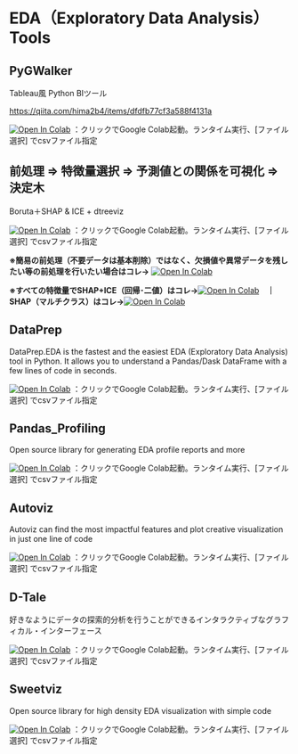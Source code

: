 # EDA（Exploratory Data Analysis） Tools
## PyGWalker
Tableau風 Python BIツール

https://qiita.com/hima2b4/items/dfdfb77cf3a588f4131a

[![Open In Colab](https://colab.research.google.com/assets/colab-badge.svg)](https://colab.research.google.com/github/hima2b4/EDA_tools/blob/master/Pythonで視覚化[PyGWalker編].ipnyb)
：クリックでGoogle Colab起動。ランタイム実行、[ファイル選択] でcsvファイル指定

## 前処理 ⇒ 特徴量選択 ⇒ 予測値との関係を可視化 ⇒ 決定木
Boruta＋SHAP & ICE + dtreeviz

[![Open In Colab](https://colab.research.google.com/assets/colab-badge.svg)](https://colab.research.google.com/github/hima2b4/Auto_Profiling/blob/master/Bruta%2BSHAP%2Bdtreeviz.ipynb)
：クリックでGoogle Colab起動。ランタイム実行、[ファイル選択] でcsvファイル指定

**※簡易の前処理（不要データは基本削除）ではなく、欠損値や異常データを残したい等の前処理を行いたい場合はコレ→** [![Open In Colab](https://colab.research.google.com/assets/colab-badge.svg)](https://colab.research.google.com/github/hima2b4/Auto_Profiling/blob/master/Data_Preprosessing.ipynb)

**※すべての特徴量でSHAP+ICE（回帰･二値）はコレ→**[![Open In Colab](https://colab.research.google.com/assets/colab-badge.svg)](https://colab.research.google.com/github/hima2b4/Auto_Profiling/blob/master/SHAP%2Bdtreeviz.ipynb)　**｜SHAP（マルチクラス）はコレ→**[![Open In Colab](https://colab.research.google.com/assets/colab-badge.svg)](https://colab.research.google.com/github/hima2b4/Auto_Profiling/blob/master/SHAP%2Bdtreeviz_Multi-class.ipynb)　

## DataPrep
DataPrep.EDA is the fastest and the easiest EDA (Exploratory Data Analysis) tool in Python. It allows you to understand a Pandas/Dask DataFrame with a few lines of code in seconds.

[![Open In Colab](https://colab.research.google.com/assets/colab-badge.svg)](https://colab.research.google.com/github/hima2b4/Auto_Profiling/blob/master/Auto_DataPrep.ipynb)
：クリックでGoogle Colab起動。ランタイム実行、[ファイル選択] でcsvファイル指定

## Pandas_Profiling
Open source library for generating EDA profile reports and more

[![Open In Colab](https://colab.research.google.com/assets/colab-badge.svg)](https://colab.research.google.com/github/hima2b4/Auto_Profiling/blob/master/Auto_Profiling.ipynb)
：クリックでGoogle Colab起動。ランタイム実行、[ファイル選択] でcsvファイル指定

## Autoviz
Autoviz can find the most impactful features and plot creative visualization in just one line of code

[![Open In Colab](https://colab.research.google.com/assets/colab-badge.svg)](https://colab.research.google.com/github/hima2b4/Auto_Profiling/blob/master/Autoviz_localfile_upload.ipynb)
：クリックでGoogle Colab起動。ランタイム実行、[ファイル選択] でcsvファイル指定

## D-Tale
好きなようにデータの探索的分析を行うことができるインタラクティブなグラフィカル・インターフェース

[![Open In Colab](https://colab.research.google.com/assets/colab-badge.svg)](https://colab.research.google.com/github/hima2b4/Auto_Profiling/blob/master/Auto_D-Tale.ipynb)
：クリックでGoogle Colab起動。ランタイム実行、[ファイル選択] でcsvファイル指定

## Sweetviz
Open source library for high density EDA visualization with simple code

[![Open In Colab](https://colab.research.google.com/assets/colab-badge.svg)](https://colab.research.google.com/github/hima2b4/Auto_Profiling/blob/master/Auto_Sweetviz.ipynb)
：クリックでGoogle Colab起動。ランタイム実行、[ファイル選択] でcsvファイル指定
